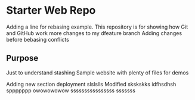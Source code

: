 # Starter Web Repo
Adding a line for rebasing example.
This repository is for showing how Git and GitHub work
more changes to my dfeature branch
Adding changes before bebasing conflicts
## Purpose
Just to understand stashing
Sample website with plenty of files for demos

Adding new section deployment 
slslslls
Modified
skskskks
idfhsdhsh
sppppppp
owowowowow
ssssssssssssssss
sssssss

